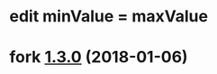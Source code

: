 <a name="1.0.0"></a>
# edit minValue = maxValue
# fork [1.3.0](https://github.com/davidchin/react-input-range/compare/v1.2.2...v1.3.0) (2018-01-06)
